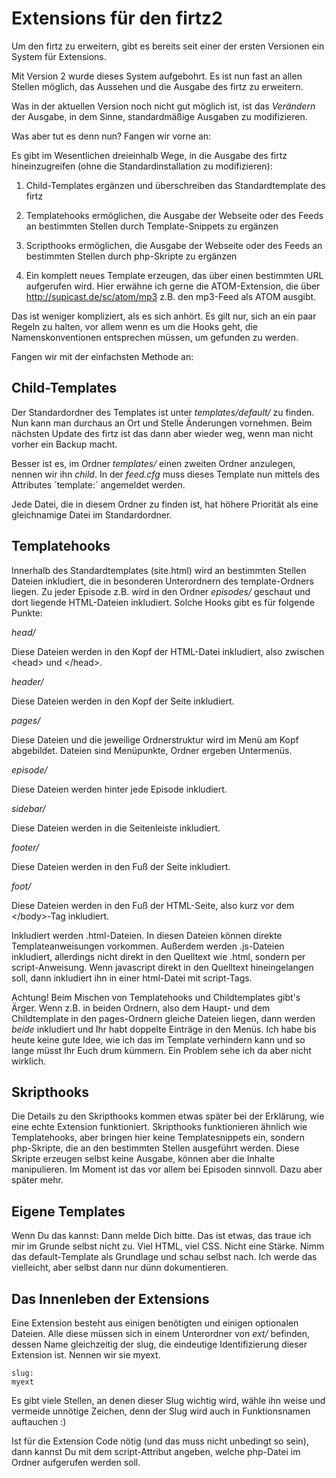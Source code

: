 
# Extensions für den firtz2

Um den firtz zu erweitern, gibt es bereits seit einer der ersten Versionen ein System für Extensions.

Mit Version 2 wurde dieses System aufgebohrt. Es ist nun fast an allen Stellen möglich, das Aussehen und die Ausgabe des firtz zu erweitern.

Was in der aktuellen Version noch nicht gut möglich ist, ist das _Verändern_ der Ausgabe, in dem Sinne, standardmäßige Ausgaben zu modifizieren.

Was aber tut es denn nun? Fangen wir vorne an:

Es gibt im Wesentlichen dreieinhalb Wege, in die Ausgabe des firtz hineinzugreifen (ohne die Standardinstallation zu modifizieren):

1. Child-Templates ergänzen und überschreiben das Standardtemplate des firtz 

2. Templatehooks ermöglichen, die Ausgabe der Webseite oder des Feeds an bestimmten Stellen durch Template-Snippets zu ergänzen

3. Scripthooks ermöglichen, die Ausgabe der Webseite oder des Feeds an bestimmten Stellen durch php-Skripte zu ergänzen

4. Ein komplett neues Template erzeugen, das über einen bestimmten URL aufgerufen wird. Hier erwähne ich gerne die ATOM-Extension, die über http://supicast.de/sc/atom/mp3 z.B. den mp3-Feed als ATOM ausgibt.

Das ist weniger kompliziert, als es sich anhört. Es gilt nur, sich an ein paar Regeln zu halten, vor allem wenn es um die Hooks geht, die Namenskonventionen entsprechen müssen, um gefunden zu werden.

Fangen wir mit der einfachsten Methode an: 

## Child-Templates

Der Standardordner des Templates ist unter *templates/default/* zu finden. Nun kann man durchaus an Ort und Stelle Änderungen vornehmen. Beim nächsten Update des firtz ist das dann aber wieder weg, wenn man nicht vorher ein Backup macht.

Besser ist es, im Ordner *templates/* einen zweiten Ordner anzulegen, nennen wir ihn *child*. In der *feed.cfg* muss dieses Template nun mittels des Attributes ´template:´ angemeldet werden.

Jede Datei, die in diesem Ordner zu finden ist, hat höhere Priorität als eine gleichnamige Datei im Standardordner. 


## Templatehooks

Innerhalb des Standardtemplates (site.html) wird an bestimmten Stellen Dateien inkludiert, die in besonderen Unterordnern des template-Ordners liegen. Zu jeder Episode z.B. wird in den Ordner *episodes/* geschaut und dort liegende HTML-Dateien inkludiert.
Solche Hooks gibt es für folgende Punkte:


*head/*

Diese Dateien werden in den Kopf der HTML-Datei inkludiert, also zwischen &lt;head&gt; und &lt;/head&gt;.


*header/*

Diese Dateien werden in den Kopf der Seite inkludiert.


*pages/*

Diese Dateien und die jeweilige Ordnerstruktur wird im Menü am Kopf abgebildet. Dateien sind Menüpunkte, Ordner ergeben Untermenüs.

*episode/*

Diese Dateien werden hinter jede Episode inkludiert.

*sidebar/*

Diese Dateien werden in die Seitenleiste inkludiert.

*footer/*

Diese Dateien werden in den Fuß der Seite inkludiert.

*foot/*

Diese Dateien werden in den Fuß der HTML-Seite, also kurz vor dem &lt;/body&gt;-Tag inkludiert.

Inkludiert werden .html-Dateien. In diesen Dateien können direkte Templateanweisungen vorkommen. Außerdem werden .js-Dateien inkludiert, allerdings nicht direkt in den Quelltext wie .html, sondern per script-Anweisung. Wenn javascript direkt in den Quelltext hineingelangen soll, dann inkludiert ihn in einer html-Datei mit script-Tags.

Achtung! Beim Mischen von Templatehooks und Childtemplates gibt's Ärger. Wenn z.B. in beiden Ordnern, also dem Haupt- und dem Childtemplate in den pages-Ordnern gleiche Dateien liegen, dann werden _beide_ inkludiert und Ihr habt doppelte Einträge in den Menüs. Ich habe bis heute keine gute Idee, wie ich das im Template verhindern kann und so lange müsst Ihr Euch drum kümmern. Ein Problem sehe ich da aber nicht wirklich.

## Skripthooks

Die Details zu den Skripthooks kommen etwas später bei der Erklärung, wie eine echte Extension funktioniert. Skripthooks funktionieren ähnlich wie Templatehooks, aber bringen hier keine Templatesnippets ein, sondern php-Skripte, die an den bestimmten Stellen ausgeführt werden. Diese Skripte erzeugen selbst keine Ausgabe, können aber die Inhalte manipulieren. Im Moment ist das vor allem bei Episoden sinnvoll. Dazu aber später mehr.

## Eigene Templates

Wenn Du das kannst: Dann melde Dich bitte. Das ist etwas, das traue ich mir im Grunde selbst nicht zu. Viel HTML, viel CSS. Nicht eine Stärke. Nimm das default-Template als Grundlage und schau selbst nach. Ich werde das vielleicht, aber selbst dann nur dünn dokumentieren.

## Das Innenleben der Extensions

Eine Extension besteht aus einigen benötigten und einigen optionalen Dateien. Alle diese müssen sich in einem Unterordner von *ext/* befinden, dessen Name gleichzeitig der slug, die eindeutige Identifizierung dieser Extension ist. Nennen wir sie myext.

```
slug:
myext
```

Es gibt viele Stellen, an denen dieser Slug wichtig wird, wähle ihn weise und vermeide unnötige Zeichen, denn der Slug wird auch in Funktionsnamen auftauchen :)

Ist für die Extension Code nötig (und das muss nicht unbedingt so sein), dann kannst Du mit dem script-Attribut angeben, welche php-Datei im Ordner aufgerufen werden soll.


